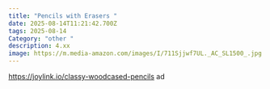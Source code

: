 ```yaml
---
title: "Pencils with Erasers "
date: 2025-08-14T11:21:42.700Z
tags: 2025-08-14
Category: "other "
description: 4.xx
image: https://m.media-amazon.com/images/I/711Sjjwf7UL._AC_SL1500_.jpg
---
```

https://joylink.io/classy-woodcased-pencils ad